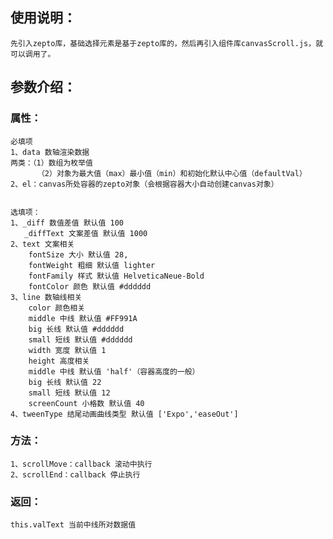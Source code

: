 使用说明：
-----------------------------------
    先引入zepto库，基础选择元素是基于zepto库的，然后再引入组件库canvasScroll.js，就可以调用了。

参数介绍：
-----------------------------------  
### 属性：
    必填项
    1、data 数轴渲染数据 
    两类：（1）数组为枚举值
          （2）对象为最大值（max）最小值（min）和初始化默认中心值（defaultVal）
    2、el：canvas所处容器的zepto对象（会根据容器大小自动创建canvas对象）

    
    选填项：
    1、_diff 数值差值 默认值 100
       _diffText 文案差值 默认值 1000
    2、text 文案相关
        fontSize 大小 默认值 28,
        fontWeight 粗细 默认值 lighter
        fontFamily 样式 默认值 HelveticaNeue-Bold
        fontColor 颜色 默认值 #dddddd
    3、line 数轴线相关
        color 颜色相关
        middle 中线 默认值 #FF991A
        big 长线 默认值 #dddddd
        small 短线 默认值 #dddddd
        width 宽度 默认值 1
        height 高度相关
        middle 中线 默认值 'half'（容器高度的一般） 
        big 长线 默认值 22
        small 短线 默认值 12
        screenCount 小格数 默认值 40
    4、tweenType 结尾动画曲线类型 默认值 ['Expo','easeOut']

### 方法：
    1、scrollMove：callback 滚动中执行
    2、scrollEnd：callback 停止执行

### 返回：
    this.valText 当前中线所对数据值
